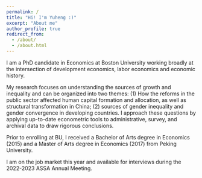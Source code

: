 ```yaml
---
permalink: /
title: "Hi! I'm Yuheng :)"
excerpt: "About me"
author_profile: true
redirect_from: 
  - /about/
  - /about.html
---
```



I am a PhD candidate in Economics at Boston University working broadly at the intersection of development economics, labor economics and economic history.

My research focuses on understanding the sources of growth and inequality and can be organized into two themes: (1) How the reforms in the public sector affected human capital formation and allocation, as well as structural transformation in China; (2) sources of gender inequality and gender convergence in developing countries. I approach these questions by applying up-to-date econometric tools to administrative, survey, and archival data to draw rigorous conclusions.

Prior to enrolling at BU, I received a Bachelor of Arts degree in Economics (2015) and a Master of Arts degree in Economics (2017) from Peking University. 

I am on the job market this year and available for interviews during the 2022-2023 ASSA Annual Meeting.
